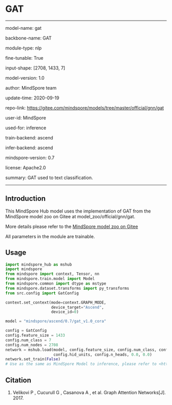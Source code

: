 # GAT

---

model-name: gat

backbone-name: GAT

module-type: nlp

fine-tunable: True

input-shape: [2708, 1433, 7]

model-version: 1.0

author: MindSpore team

update-time: 2020-09-19

repo-link: <https://gitee.com/mindspore/models/tree/master/official/gnn/gat>

user-id: MindSpore

used-for: inference

train-backend: ascend

infer-backend: ascend

mindspore-version: 0.7

license: Apache2.0

summary: GAT used to text classification.

---

## Introduction

This MindSpore Hub model uses the implementation of GAT from the MindSpore model zoo on Gitee at model_zoo/official/gnn/gat.

More details please refer to the [MindSpore model zoo on Gitee](https://gitee.com/mindspore/models/blob/master/official/gnn/gat/README.md)

All parameters in the module are trainable.

## Usage

```python
import mindspore_hub as mshub
import mindspore
from mindspore import context, Tensor, nn
from mindspore.train.model import Model
from mindspore.common import dtype as mstype
from mindspore.dataset.transforms import py_transforms
from src.config import GatConfig

context.set_context(mode=context.GRAPH_MODE,
                    device_target="Ascend",
                    device_id=0)

model = "mindspore/ascend/0.7/gat_v1.0_cora"

config = GatConfig
config.feature_size = 1433
config.num_class = 7
config.num_nodes = 2708
network = mshub.load(model, config.feature_size, config.num_class, config.num_nodes,
                     config.hid_units, config.n_heads, 0.0, 0.0)
network.set_train(False)
# Use as the same as MindSpore Model to inference, please refer to <https://gitee.com/mindspore/models/tree/master/official/gnn/gat>.
```

## Citation

1. Velikovi P , Cucurull G , Casanova A , et al. Graph Attention Networks[J]. 2017.
